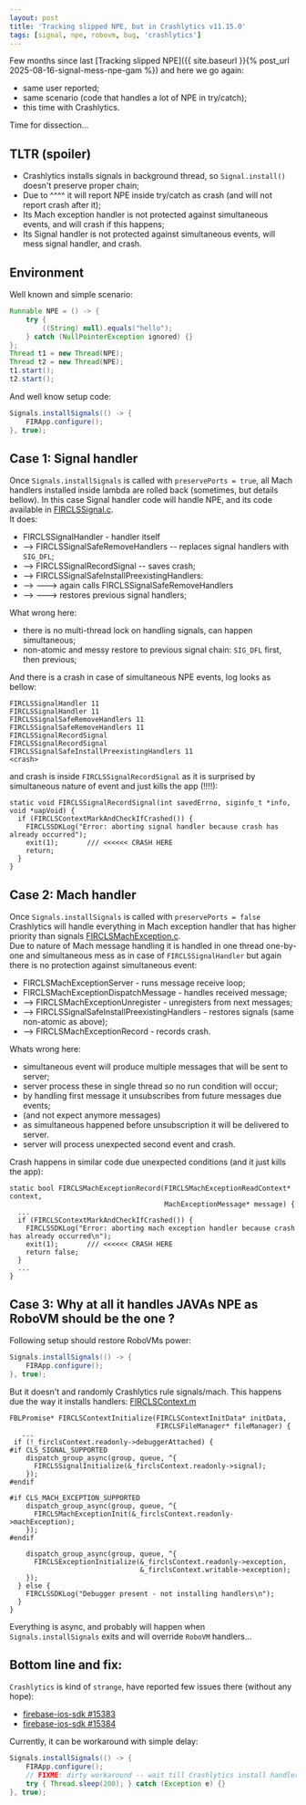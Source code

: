 ```yaml
---
layout: post
title: 'Tracking slipped NPE, but in Crashlytics v11.15.0'
tags: [signal, npe, robovm, bug, 'crashlytics']
---
```


Few months since last [Tracking slipped NPE]({{ site.baseurl }}{% post_url 2025-08-16-signal-mess-npe-gam %}) and here we go again:
- same user reported;
- same scenario (code that handles a lot of NPE in try/catch);
- this time with Crashlytics.

Time for dissection... 
<!-- more -->

## TLTR (spoiler)
- Crashlytics installs signals in background thread, so `Signal.install()` doesn't preserve proper chain;
- Due to ^^^^ it will report NPE inside try/catch as crash (and will not report crash after it);
- Its Mach exception handler is not protected against simultaneous events, and will crash if this happens;
- Its Signal handler is not protected against simultaneous events, will mess signal handler, and crash.

## Environment 
Well known and simple scenario:
```java
Runnable NPE = () -> {
    try {
        ((String) null).equals("hello");
    } catch (NullPointerException ignored) {}
};
Thread t1 = new Thread(NPE);
Thread t2 = new Thread(NPE);
t1.start();
t2.start();
```

And well know setup code: 
```java
Signals.installSignals(() -> {
    FIRApp.configure();
}, true);
```

## Case 1: Signal handler
Once `Signals.installSignals` is called with `preservePorts = true`, all Mach handlers installed inside lambda are rolled back (sometimes, but details bellow). 
In this case Signal handler code will handle NPE, and its code available in [FIRCLSSignal.c](https://github.com/firebase/firebase-ios-sdk/blob/11.14.0/Crashlytics/Crashlytics/Handlers/FIRCLSSignal.c).  
It does:  
- FIRCLSSignalHandler - handler itself 
- --> FIRCLSSignalSafeRemoveHandlers -- replaces signal handlers with `SIG_DFL`; 
- --> FIRCLSSignalRecordSignal -- saves crash;
- --> FIRCLSSignalSafeInstallPreexistingHandlers:
- --> ---> again calls FIRCLSSignalSafeRemoveHandlers
- --> ---> restores previous signal handlers;

What wrong here: 
- there is no multi-thread lock on handling signals, can happen simultaneous;
- non-atomic and messy restore to previous signal chain: `SIG_DFL` first, then previous;

And there is a crash in case of simultaneous NPE events, log looks as bellow: 
```
FIRCLSSignalHandler 11
FIRCLSSignalHandler 11
FIRCLSSignalSafeRemoveHandlers 11 
FIRCLSSignalSafeRemoveHandlers 11 
FIRCLSSignalRecordSignal
FIRCLSSignalRecordSignal
FIRCLSSignalSafeInstallPreexistingHandlers 11
<crash>
```

and crash is inside `FIRCLSSignalRecordSignal` as it is surprised by simultaneous nature of event and just kills the app (!!!!):
```objc
static void FIRCLSSignalRecordSignal(int savedErrno, siginfo_t *info, void *uapVoid) {
  if (FIRCLSContextMarkAndCheckIfCrashed()) {
    FIRCLSSDKLog("Error: aborting signal handler because crash has already occurred");
    exit(1);       /// <<<<<< CRASH HERE 
    return;
  }
}  
```

## Case 2: Mach handler
Once `Signals.installSignals` is called with `preservePorts = false` Crashlytics will handle everything in Mach exception handler that has higher priority than signals [FIRCLSMachException.c](https://github.com/firebase/firebase-ios-sdk/blob/11.14.0/Crashlytics/Crashlytics/Handlers/FIRCLSMachException.c).  
Due to nature of Mach message handling it is handled in one thread one-by-one and simultaneous mess as in case of `FIRCLSSignalHandler` but again there is no protection against simultaneous event:  
- FIRCLSMachExceptionServer - runs message receive loop;
- FIRCLSMachExceptionDispatchMessage - handles received message;
- --> FIRCLSMachExceptionUnregister - unregisters from next messages;
- --> FIRCLSSignalSafeInstallPreexistingHandlers - restores signals (same non-atomic as above);
- --> FIRCLSMachExceptionRecord - records crash.

Whats wrong here: 
- simultaneous event will produce multiple messages that will be sent to server; 
- server process these in single thread so no run condition will occur;
- by handling first message it unsubscribes from future messages due events;
- (and not expect anymore messages)
- as simultaneous happened before unsubscription it will be delivered to server. 
- server will process unexpected second event and crash.

Crash happens in similar code due unexpected conditions (and it just kills the app): 
```objc
static bool FIRCLSMachExceptionRecord(FIRCLSMachExceptionReadContext* context,
                                      MachExceptionMessage* message) {
  ...
  if (FIRCLSContextMarkAndCheckIfCrashed()) {
    FIRCLSSDKLog("Error: aborting mach exception handler because crash has already occurred\n");
    exit(1);       /// <<<<<< CRASH HERE
    return false;
  }
  ...
}
```

## Case 3: Why at all it handles JAVAs NPE as RoboVM should be the one ?
Following setup should restore RoboVMs power:
```java
Signals.installSignals(() -> {
    FIRApp.configure();
}, true);
```

But it doesn't and randomly Crashlytics rule signals/mach. This happens due the way it installs handlers:
[FIRCLSContext.m](https://github.com/firebase/firebase-ios-sdk/blob/11.14.0/Crashlytics/Crashlytics/Components/FIRCLSContext.m)  
```objc
FBLPromise* FIRCLSContextInitialize(FIRCLSContextInitData* initData,
                                    FIRCLSFileManager* fileManager) {
   ...
 if (!_firclsContext.readonly->debuggerAttached) {
#if CLS_SIGNAL_SUPPORTED
    dispatch_group_async(group, queue, ^{
      FIRCLSSignalInitialize(&_firclsContext.readonly->signal);
    });
#endif

#if CLS_MACH_EXCEPTION_SUPPORTED
    dispatch_group_async(group, queue, ^{
      FIRCLSMachExceptionInit(&_firclsContext.readonly->machException);
    });
#endif

    dispatch_group_async(group, queue, ^{
      FIRCLSExceptionInitialize(&_firclsContext.readonly->exception,
                                &_firclsContext.writable->exception);
    });
  } else {
    FIRCLSSDKLog("Debugger present - not installing handlers\n");
  }   
}
```

Everything is async, and probably will happen when `Signals.installSignals` exits and will override `RoboVM` handlers...

## Bottom line and fix:
`Crashlytics` is kind of `strange`, have reported few issues there (without any hope):
- [firebase-ios-sdk #15383](https://github.com/firebase/firebase-ios-sdk/issues/15383)
- [firebase-ios-sdk #15384](https://github.com/firebase/firebase-ios-sdk/issues/15384)

Currently, it can be workaround with simple delay:
```java
Signals.installSignals(() -> {
    FIRApp.configure();
    // FIXME: dirty workaround -- wait till Crashlytics install handler async 
    try { Thread.sleep(200); } catch (Exception e) {}
}, true);
```


